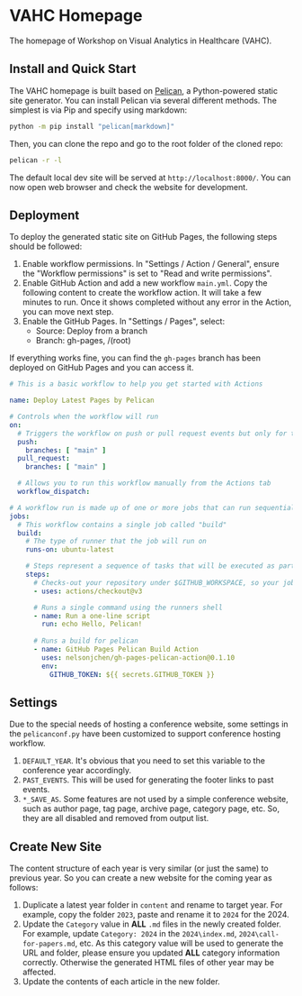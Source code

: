 VAHC Homepage
=============

The homepage of Workshop on Visual Analytics in Healthcare (VAHC).

Install and Quick Start
-----------------------

The VAHC homepage is built based on [Pelican](https://getpelican.com/), a Python-powered static site generator. You can install Pelican via several different methods. The simplest is via Pip and specify using markdown:

```bash
python -m pip install "pelican[markdown]"
```

Then, you can clone the repo and go to the root folder of the cloned repo:

```bash
pelican -r -l
```

The default local dev site will be served at `http://localhost:8000/`.
You can now open web browser and check the website for development.


Deployment
----------

To deploy the generated static site on GitHub Pages, the following steps should be followed:

1. Enable workflow permissions. In "Settings / Action / General", ensure the "Workflow permissions" is set to "Read and write permissions".
2. Enable GitHub Action and add a new workflow `main.yml`. 
   Copy the following content to create the workflow action. 
   It will take a few minutes to run. Once it shows completed without any error in the Action, you can move next step.
3. Enable the GitHub Pages. In "Settings / Pages", select:
    - Source: Deploy from a branch
    - Branch: gh-pages, /(root)

If everything works fine, you can find the `gh-pages` branch has been deployed on GitHub Pages and you can access it.

```yaml
# This is a basic workflow to help you get started with Actions

name: Deploy Latest Pages by Pelican

# Controls when the workflow will run
on:
  # Triggers the workflow on push or pull request events but only for the "main" branch
  push:
    branches: [ "main" ]
  pull_request:
    branches: [ "main" ]

  # Allows you to run this workflow manually from the Actions tab
  workflow_dispatch:

# A workflow run is made up of one or more jobs that can run sequentially or in parallel
jobs:
  # This workflow contains a single job called "build"
  build:
    # The type of runner that the job will run on
    runs-on: ubuntu-latest

    # Steps represent a sequence of tasks that will be executed as part of the job
    steps:
      # Checks-out your repository under $GITHUB_WORKSPACE, so your job can access it
      - uses: actions/checkout@v3

      # Runs a single command using the runners shell
      - name: Run a one-line script
        run: echo Hello, Pelican!
          
      # Runs a build for pelican
      - name: GitHub Pages Pelican Build Action
        uses: nelsonjchen/gh-pages-pelican-action@0.1.10
        env:
          GITHUB_TOKEN: ${{ secrets.GITHUB_TOKEN }}
```


Settings
--------

Due to the special needs of hosting a conference website, some settings in the `pelicanconf.py` have been customized to support conference hosting workflow.

1. `DEFAULT_YEAR`. It's obvious that you need to set this variable to the conference year accordingly.
2. `PAST_EVENTS`. This will be used for generating the footer links to past events.
3. `*_SAVE_AS`. Some features are not used by a simple conference website, such as author page, tag page, archive page, category page, etc. So, they are all disabled and removed from output list.


Create New Site
---------------

The content structure of each year is very similar (or just the same) to previous year. So you can create a new website for the coming year as follows:

1. Duplicate a latest year folder in `content` and rename to target year. For example, copy the folder `2023`, paste and rename it to `2024` for the 2024.
2. Update the `Category` value in **ALL** `.md` files in the newly created folder. For example, update `Category: 2024` in the `2024\index.md`, `2024\call-for-papers.md`, etc. As this category value will be used to generate the URL and folder, please ensure you updated **ALL** category information correctly. Otherwise the generated HTML files of other year may be affected.
3. Update the contents of each article in the new folder.